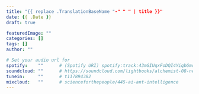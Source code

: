 ```yaml
---
title: "{{ replace .TranslationBaseName "-" " " | title }}"
date: {{ .Date }}
draft: true

featuredImage: ""
categories: []
tags: []
author: ""

# Set your audio url for
spotify:    ""      # (Spotify URI) spotify:track:43mGIUqxFoDQI4YiqbGmqd
soundcloud: ""      # https://soundcloud.com/lightbooks/alchemist-08-new-world-order-snip
tunein:     ""      # t117894382
mixcloud:   ""      # scienceforthepeople/445-ai-ant-intelligence
---
```

